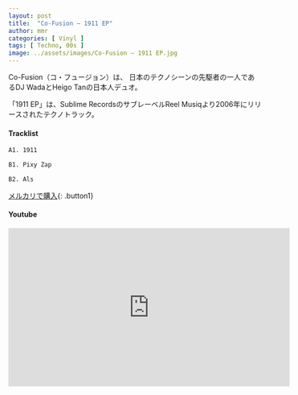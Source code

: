 ```yaml
---
layout: post
title:  "Co-Fusion – 1911 EP"
author: mmr
categories: [ Vinyl ]
tags: [ Techno, 00s ]
image: ../assets/images/Co-Fusion – 1911 EP.jpg
---
```


Co-Fusion（コ・フュージョン）は、 日本のテクノシーンの先駆者の一人であるDJ WadaとHeigo Tanの日本人デュオ。

「1911 EP」は、Sublime RecordsのサブレーベルReel Musiqより2006年にリリースされたテクノトラック。

#### Tracklist
```md
A1. 1911

B1. Pixy Zap

B2. Als
```

[メルカリで購入](https://jp.mercari.com/item/m97976702543?afid=6142608987){: .button1}

#### Youtube
<iframe width="560" height="315" src="https://www.youtube.com/embed/YW-AHJw0Ysk?si=VVqnDT2kk_lDBBRu" title="YouTube video player" frameborder="0" allow="accelerometer; autoplay; clipboard-write; encrypted-media; gyroscope; picture-in-picture; web-share" referrerpolicy="strict-origin-when-cross-origin" allowfullscreen></iframe>